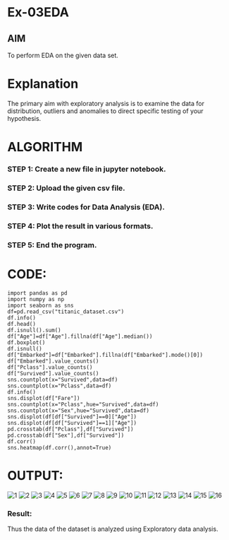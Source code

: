 # Ex-03EDA

## AIM
To perform EDA on the given data set. 

# Explanation
The primary aim with exploratory analysis is to examine the data for distribution, outliers and 
anomalies to direct specific testing of your hypothesis.
 

# ALGORITHM
### STEP 1: Create a new file in jupyter notebook.
### STEP 2: Upload the given csv file.
### STEP 3: Write codes for Data Analysis (EDA).
### STEP 4: Plot the result in various formats.
### STEP 5: End the program.



# CODE:
```
import pandas as pd
import numpy as np
import seaborn as sns
df=pd.read_csv("titanic_dataset.csv")
df.info()
df.head()
df.isnull().sum()
df["Age"]=df["Age"].fillna(df["Age"].median())
df.boxplot()
df.isnull()
df["Embarked"]=df["Embarked"].fillna(df["Embarked"].mode()[0])
df["Embarked"].value_counts()
df["Pclass"].value_counts()
df["Survived"].value_counts()
sns.countplot(x="Survived",data=df)
sns.countplot(x="Pclass",data=df)
df.info()
sns.displot(df["Fare"])
sns.countplot(x="Pclass",hue="Survived",data=df)
sns.countplot(x="Sex",hue="Survived",data=df)
sns.displot(df[df["Survived"]==0]["Age"])
sns.displot(df[df["Survived"]==1]["Age"])
pd.crosstab(df["Pclass"],df["Survived"])
pd.crosstab(df["Sex"],df["Survived"])
df.corr()
sns.heatmap(df.corr(),annot=True)
```

# OUTPUT:
![1](https://user-images.githubusercontent.com/94169318/162114883-7a5bb328-a60e-498f-9e44-0c699c7511c9.jpg)
![2](https://user-images.githubusercontent.com/94169318/162114900-7ff01a17-5bd6-4ff2-b576-570d9abfa011.jpg)
![3](https://user-images.githubusercontent.com/94169318/162114925-1137e093-9ea5-455c-9e7c-a30d2574ac64.jpg)
![4](https://user-images.githubusercontent.com/94169318/162114993-b3b7dc8e-18ac-43d0-a524-3fabfdc3ffb3.jpg)
![5](https://user-images.githubusercontent.com/94169318/162115007-7be07f90-ddc6-40e2-9eda-729aa9a840cd.jpg)
![6](https://user-images.githubusercontent.com/94169318/162115023-c4cae850-1e69-465c-8deb-81412c4ee77f.jpg)
![7](https://user-images.githubusercontent.com/94169318/162115042-59936845-2b7c-4fbe-832d-0373d27ed836.jpg)
![8](https://user-images.githubusercontent.com/94169318/162115056-f18cb4d0-18c9-4f34-850f-df88d15e7020.jpg)
![9](https://user-images.githubusercontent.com/94169318/162115065-e725d2c3-fe31-4163-bf40-1b0e5219db2e.jpg)
![10](https://user-images.githubusercontent.com/94169318/162115080-aae768be-f949-4497-9ef1-dbb1210ffec7.jpg)
![11](https://user-images.githubusercontent.com/94169318/162115103-af6f82c9-97b2-44fa-926c-85e33a7d7f36.jpg)
![12](https://user-images.githubusercontent.com/94169318/162115116-3978bb4b-4148-4805-86fd-87d050718475.jpg)
![13](https://user-images.githubusercontent.com/94169318/162115129-bb9d5342-db68-4342-a8a2-6c651a4d0a01.jpg)
![14](https://user-images.githubusercontent.com/94169318/162115147-d5e162cd-0487-4afc-8912-1c7cd832aa37.jpg)
![15](https://user-images.githubusercontent.com/94169318/162115172-181c42e2-2432-4a83-904f-dc0c25ca9485.jpg)
![16](https://user-images.githubusercontent.com/94169318/162115183-3de20650-af3d-48d7-a75b-9c4c1d47d2a4.jpg)

### Result:
Thus the data of the dataset is analyzed using Exploratory data analysis.
